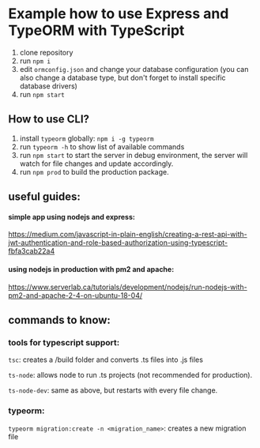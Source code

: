 # Example how to use Express and TypeORM with TypeScript

1. clone repository 
2. run `npm i`
3. edit `ormconfig.json` and change your database configuration (you can also change a database type, but don't forget to install specific database drivers)
4. run `npm start`

## How to use CLI?

1. install `typeorm` globally: `npm i -g typeorm`
2. run `typeorm -h` to show list of available commands
3. run `npm start` to start the server in debug environment, the server will watch for file changes and update accordingly.
4. run `npm prod` to build the production package.

## useful guides:

#### simple app using nodejs and express:
https://medium.com/javascript-in-plain-english/creating-a-rest-api-with-jwt-authentication-and-role-based-authorization-using-typescript-fbfa3cab22a4

#### using nodejs in production with pm2 and apache:
https://www.serverlab.ca/tutorials/development/nodejs/run-nodejs-with-pm2-and-apache-2-4-on-ubuntu-18-04/
## commands to know:

### tools for typescript support:
`tsc`: creates a /build folder and converts .ts files into .js files

`ts-node`: allows node to run .ts projects (not recommended for production).

`ts-node-dev`: same as above, but restarts with every file change.


### typeorm:

`typeorm migration:create -n <migration_name>`: creates a new migration file